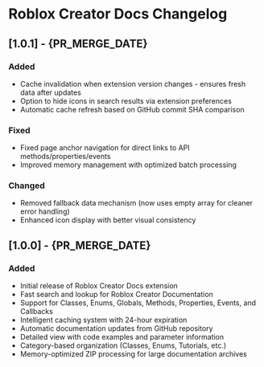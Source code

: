 # Roblox Creator Docs Changelog

## [1.0.1] - {PR_MERGE_DATE}

### Added
- Cache invalidation when extension version changes - ensures fresh data after updates
- Option to hide icons in search results via extension preferences
- Automatic cache refresh based on GitHub commit SHA comparison

### Fixed
- Fixed page anchor navigation for direct links to API methods/properties/events
- Improved memory management with optimized batch processing

### Changed
- Removed fallback data mechanism (now uses empty array for cleaner error handling)
- Enhanced icon display with better visual consistency

## [1.0.0] - {PR_MERGE_DATE}

### Added
- Initial release of Roblox Creator Docs extension
- Fast search and lookup for Roblox Creator Documentation
- Support for Classes, Enums, Globals, Methods, Properties, Events, and Callbacks
- Intelligent caching system with 24-hour expiration
- Automatic documentation updates from GitHub repository
- Detailed view with code examples and parameter information
- Category-based organization (Classes, Enums, Tutorials, etc.)
- Memory-optimized ZIP processing for large documentation archives
